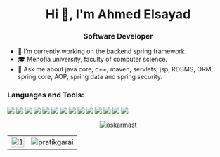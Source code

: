 <h1 align="center">Hi 👋, I'm Ahmed Elsayad</h1>

<h3 align="center" color=red> Software Developer </h3>

- 🔭 I’m currently working on the backend spring framework.
- 🎓 Menofia university, faculty of computer science.
- 💬 Ask me about java core, c++, maven, servlets, jsp, RDBMS, ORM, spring core, AOP, spring data and spring security.

<h3 align="left">Languages and Tools:</h3>
<p align="left">
<div>
    <img margin="20" src="https://img.shields.io/badge/-C++-blue?style=for-the-badge&logo=cplusplus&logoColor=white"/>
    <img src="https://img.shields.io/badge/-C%20Language-blue?style=for-the-badge&logo=c&logoColor=white"/>
    <img src="https://img.shields.io/badge/Java-ED8B00?style=for-the-badge&logo=openjdk&logoColor=white"/>
    <img src="https://shields.io/badge/JavaScript-F7DF1E?logo=JavaScript&logoColor=000&style=for-the-badge"/>
    <img src="https://img.shields.io/badge/MongoDB-47A248.svg?style=for-the-badge&logo=MongoDB&logoColor=white"/>
    <img src="https://img.shields.io/badge/Microsoft_SQL_Server-CC2927?logo=sqlserver&style=for-the-badge&logoColor=white"/>
    <img src="https://shields.io/badge/MySQL-lightgrey?logo=mysql&style=for-the-badge&logoColor=blue"/>
    <img src="https://img.shields.io/badge/postgresql-4169e1?style=for-the-badge&logo=postgresql&logoColor=white"/>
    <img src="https://img.shields.io/badge/Postman-FF6C37?style=for-the-badge&logo=Postman&logoColor=white"/>
    <img src="https://img.shields.io/badge/SpringBoot-6DB33F?style=for-the-badge&logo=springboot&logoColor=white"/>
    <img src="https://img.shields.io/badge/Apache%20Maven-C71A36?style=for-the-badge&logo=Apache%20Maven&logoColor=white"/>
    <img src="https://img.shields.io/badge/Gradle-02303A?style=for-the-badge&logo=Gradle&logoColor=white"/>
    <img src="https://img.shields.io/badge/Apache%20Tomcat-F8DC75?style=for-the-badge&logo=apachetomcat&logoColor=black"/>
    <img src="https://img.shields.io/badge/Git-F05032.svg?style=for-the-badge&logo=Git&logoColor=white"/>
</div>
</p>

<p align="center"  >
    <a href="https://github.com/ryo-ma/github-profile-trophy"><img src="https://github-profile-trophy.vercel.app/?username=ahmed-sayad&theme=matrix&margin-h=15&column=4&margin-w=10" alt="oskarmast" /></a>
</p>

<table>
    <tr>
    <td><img src="https://github-readme-stats.vercel.app/api?username=ahmed-sayad&theme=blue-green&show_icons=true&include_all_commits=true&count_private=true"  display=block width=100% height=auto alt="1"></td>
    <td><img align="center" src="https://github-readme-streak-stats.herokuapp.com/?user=ahmed-sayad&theme=blue-green" alt="pratikgarai" /></td>
    </tr>
</table>
